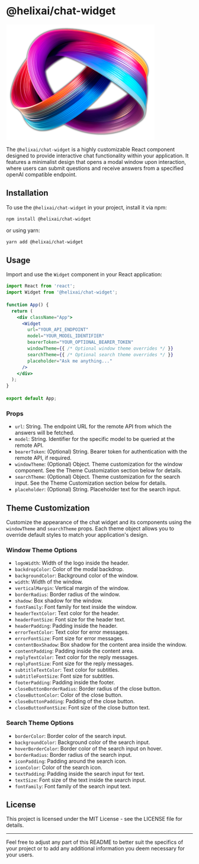# @helixai/chat-widget

![helix logo](helix_logo.png)

The `@helixai/chat-widget` is a highly customizable React component designed to provide interactive chat functionality within your application. It features a minimalist design that opens a modal window upon interaction, where users can submit questions and receive answers from a specified openAI compatible endpoint.

## Installation

To use the `@helixai/chat-widget` in your project, install it via npm:

```bash
npm install @helixai/chat-widget
```

or using yarn:

```bash
yarn add @helixai/chat-widget
```

## Usage

Import and use the `Widget` component in your React application:

```jsx
import React from 'react';
import Widget from '@helixai/chat-widget';

function App() {
  return (
    <div className="App">
      <Widget
        url="YOUR_API_ENDPOINT"
        model="YOUR_MODEL_IDENTIFIER"
        bearerToken="YOUR_OPTIONAL_BEARER_TOKEN"
        windowTheme={{ /* Optional window theme overrides */ }}
        searchTheme={{ /* Optional search theme overrides */ }}
        placeholder="Ask me anything..."
      />
    </div>
  );
}

export default App;
```

### Props

- `url`: String. The endpoint URL for the remote API from which the answers will be fetched.
- `model`: String. Identifier for the specific model to be queried at the remote API.
- `bearerToken`: (Optional) String. Bearer token for authentication with the remote API, if required.
- `windowTheme`: (Optional) Object. Theme customization for the window component. See the Theme Customization section below for details.
- `searchTheme`: (Optional) Object. Theme customization for the search input. See the Theme Customization section below for details.
- `placeholder`: (Optional) String. Placeholder text for the search input.

## Theme Customization

Customize the appearance of the chat widget and its components using the `windowTheme` and `searchTheme` props. Each theme object allows you to override default styles to match your application's design.

### Window Theme Options

- `logoWidth`: Width of the logo inside the header.
- `backdropColor`: Color of the modal backdrop.
- `backgroundColor`: Background color of the window.
- `width`: Width of the window.
- `verticalMargin`: Vertical margin of the window.
- `borderRadius`: Border radius of the window.
- `shadow`: Box shadow for the window.
- `fontFamily`: Font family for text inside the window.
- `headerTextColor`: Text color for the header.
- `headerFontSize`: Font size for the header text.
- `headerPadding`: Padding inside the header.
- `errorTextColor`: Text color for error messages.
- `errorFontSize`: Font size for error messages.
- `contentBoxShadow`: Box shadow for the content area inside the window.
- `contentPadding`: Padding inside the content area.
- `replyTextColor`: Text color for the reply messages.
- `replyFontSize`: Font size for the reply messages.
- `subtitleTextColor`: Text color for subtitles.
- `subtitleFontSize`: Font size for subtitles.
- `footerPadding`: Padding inside the footer.
- `closeButtonBorderRadius`: Border radius of the close button.
- `closeButtonColor`: Color of the close button.
- `closeButtonPadding`: Padding of the close button.
- `closeButtonFontSize`: Font size of the close button text.

### Search Theme Options

- `borderColor`: Border color of the search input.
- `backgroundColor`: Background color of the search input.
- `hoverBorderColor`: Border color of the search input on hover.
- `borderRadius`: Border radius of the search input.
- `iconPadding`: Padding around the search icon.
- `iconColor`: Color of the search icon.
- `textPadding`: Padding inside the search input for text.
- `textSize`: Font size of the text inside the search input.
- `fontFamily`: Font family of the search input text.

## License

This project is licensed under the MIT License - see the LICENSE file for details.

---

Feel free to adjust any part of this README to better suit the specifics of your project or to add any additional information you deem necessary for your users.